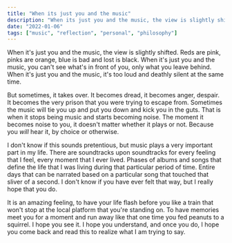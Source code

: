 ```yaml
---
title: "When its just you and the music"
description: "When its just you and the music, the view is slightly shifted."
date: "2022-01-06"
tags: ["music", "reflection", "personal", "philosophy"]
---
```

When it's just you and the music, the view is slightly shifted. Reds are pink,
pinks are orange, blue is bad and lost is black. When it's just you and the
music, you can't see what's in front of you, only what you leave behind. When
it's just you and the music, it's too loud and deathly silent at the same time. 

But sometimes, it takes over. It becomes dread, it becomes anger, despair. It becomes the 
very prison that you were trying to escape from. Sometimes the music will tie you up
and put you down and kick you in the guts. That is when it stops being music and 
starts becoming noise. The moment it becomes noise to you, it doesn't matter whether
it plays or not. Because you _will_ hear it, by choice or otherwise. 

I don't know if this sounds pretentious, but music plays a very important part
in my life. There are soundtracks upon soundtracks for every feeling that I
feel, every moment that I ever lived. Phases of albums and songs that define
the life that I was living during that particular period of time. Entire days
that can be narrated based on a particular song that touched that sliver of a
second. I don't know if you have ever felt that way, but I really hope that you
do.

It is an amazing feeling, to have your life flash before you like a train that
won't stop at the local platform that you're standing on. To have memories meet
you for a moment and run away like that one time you fed peanuts to a squirrel.
I hope you see it. I hope you understand, and once you do, I hope you come back
and read this to realize what I am trying to say. 



